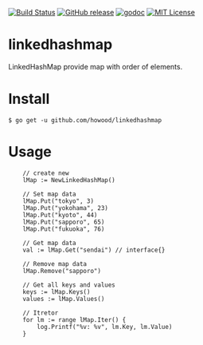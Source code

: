 [![Build Status](https://travis-ci.org/howood/linkedhashmap.svg?branch=master)](https://travis-ci.org/howood/linkedhashmap)
[![GitHub release](http://img.shields.io/github/release/howood/linkedhashmap.svg?style=flat-square)][release]
[![godoc](https://img.shields.io/badge/godoc-reference-blue.svg?style=flat-square)](http://godoc.org/github.com/howood/linkedhashmap)
[![MIT License](http://img.shields.io/badge/license-MIT-blue.svg?style=flat-square)][license]

[release]: https://github.com/howood/linkedhashmap/releases
[license]: https://github.com/howood/linkedhashmap/blob/master/LICENSE

# linkedhashmap

LinkedHashMap provide map with order of elements.

# Install

```
$ go get -u github.com/howood/linkedhashmap
```

# Usage

```
	// create new
	lMap := NewLinkedHashMap()

	// Set map data
	lMap.Put("tokyo", 3)
	lMap.Put("yokohama", 23)
	lMap.Put("kyoto", 44)
	lMap.Put("sapporo", 65)
	lMap.Put("fukuoka", 76)

	// Get map data
	val := lMap.Get("sendai") // interface{}

	// Remove map data
	lMap.Remove("sapporo")

	// Get all keys and values
	keys := lMap.Keys()
	values := lMap.Values()

	// Itretor
	for lm := range lMap.Iter() {
		log.Printf("%v: %v", lm.Key, lm.Value)
	}
```
